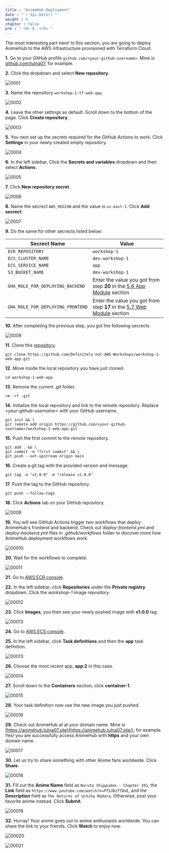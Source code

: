 ```yaml
---
title : "AnimeHub Deployment"
date : "`r Sys.Date()`"
weight : 6
chapter : false
pre : " <b> 6. </b> "
---
```


The most interesting part here! In this section, you are going to deploy AnimeHub to the AWS infrastructure provisoned with Terraform Cloud.

**1.** Go to your GitHub profile `github.com/<your-github-username>`. Mine is [github.com/tulna07](https://github.com/tulna07), for example.

**2.** Click the dropdown and select **New repository**.

![0001](/images/3/1/0001.svg?featherlight=false&width=100pc)

**3.** Name the repository `workshop-1-tf-web-app`.

![0002](/images/6/0002.svg?featherlight=false&width=100pc)

**4.** Leave the other settings as default. Scroll down to the bottom of the page. Click **Create repository**.

![0003](/images/3/1/0003.svg?featherlight=false&width=100pc)

**5.** You next set up the secrets required for the GitHub Actions to work. Click **Settings** in your newly created empty repository.

![0004](/images/6/0004.svg?featherlight=false&width=100pc)

**6.** In the left sidebar, Click the **Secrets and variables** dropdown and then select **Actions**.

![0005](/images/6/0005.svg?featherlight=false&width=100pc)

**7.** Click **New repository secret**.

![0006](/images/6/0006.svg?featherlight=false&width=100pc)

**8.** Name the secrect `AWS_REGION` and the value is `us-east-1`. Click **Add secrect**.

![0007](/images/6/0007.svg?featherlight=false&width=100pc)

**9.** Do the same for other secrects listed below:

|  Secrect Name |  Value |
|---|---|
| `ECR_REPOSITORY` |  `workshop-1` |
| `ECS_CLUSTER_NAME`  |  `dev-workshop-1` |
|  `ECS_SERVICE_NAME` | `app` |
|  `S3_BUCKET_NAME` | `dev-workshop-1` |
|  `GHA_ROLE_FOR_DEPLOYING_BACKEND` | Enter the value you got from step **20** in the [5.6 App Module](../5-terraform-live-repository/6-app-module) section  |
|  `GHA_ROLE_FOR_DEPLOYING_FRONTEND` | Enter the value you got from step **17** in the [5.7 Web Module](../5-terraform-live-repository/7-web-module) section |

**10.** After completing the previous step, you got the following secrects.

![0008](/images/6/0008.svg?featherlight=false&width=100pc)

**11.** Clone this [repository](https://github.com/Definitely-not-AWS-Workshops/workshop-1-web-app).

```git
git clone https://github.com/Definitely-not-AWS-Workshops/workshop-1-web-app.git
```
 
**12.** Move inside the local repository you have just cloned.

```git
cd workshop-1-web-app
```

**13.** Remove the current *.git* folder.

```git
rm -rf .git
```

**14.** Initialize the local repository and link to the remote repository. Replace *\<your-github-username\>* with your GitHub username.

```git
git init && \
git remote add origin https://github.com/<your-github-username>/workshop-1-web-app.git
```

**15.** Push the first commit to the remote repository.

```git
git add . && \
git commit -m "first commit" && \
git push --set-upstream origin main
```

**16.** Create a git tag with the provided version and message.

```git
git tag -a "v1.0.0" -m "release v1.0.0"
```

**17.** Push the tag to the GitHub repository.

```git
git push --follow-tags
```

**18.** Click **Actions** tab on your GitHub repository.

![0009](/images/6/0009.svg?featherlight=false&width=100pc)

**19.** You will see GitHub Actions trigger two workflows that deploy AnimeHub's frontend and backend. Check out *deploy-frontend.yml* and *deploy-backend.yml* files in *.github/workflows* folder to discover more how AnimeHub deployment workflows work.

![00010](/images/6/00010.svg?featherlight=false&width=100pc)

**20.** Wait for the workflows to complete.

![00011](/images/6/00011.svg?featherlight=false&width=100pc)

**21.** Go to [AWS ECR console](https://console.aws.amazon.com/ecr).

**22.** In the left sidebar, click **Repositories** under the **Private registry** dropdown. Click the *workshop-1* image repository.

![00012](/images/5/2/0009.svg?featherlight=false&width=100pc)

**23.** Click **Images**, you then see your newly pushed image with **v1.0.0** tag.

![00013](/images/6/00012.svg?featherlight=false&width=100pc)

**24.** Go to [AWS ECS console](https://console.aws.amazon.com/ecs).

**25.** In the left sidebar, click **Task definitions** and then the **app** task definition.

![00013](/images/6/00013.svg?featherlight=false&width=100pc)

**26.** Choose the most recent app, **app:2** in this case.

![00014](/images/6/00014.svg?featherlight=false&width=100pc)

**27.** Scroll down to the **Containers** section, click **container-1**.

![00015](/images/6/00015.svg?featherlight=false&width=100pc)

**28.** Your task definition now use the new image you just pushed.

![00016](/images/6/00016.svg?featherlight=false&width=100pc)


**29.** Check out AnimeHub at at your domain name. Mine is [https://animehub.tulna07.site](https://animehub.tulna07.site/), for example. Yes! you are successfully access AnimeHub with **https** and your own domain name.

![00017](/images/6/00017.svg?featherlight=false&width=100pc)

**30.** Let us try to share something with other Anime fans worldwide. Click **Share**.

![00018](/images/6/00018.svg?featherlight=false&width=100pc)

**31.** Fill out the **Anime Name** field as `Naruto Shippuden - Chapter 391`, the **Link** field as `https://www.youtube.com/watch?v=Pf5JDzTT8xE`, and the **Description** field as `The Returns of Uchiha Madara`. Otherwise, post your favorite anime instead. Click **Submit**.

![00019](/images/6/00019.svg?featherlight=false&width=100pc)

**32.** Hurray! Your anime goes out to anime enthusiasts worldwide. You can share the link to your friends. Click **Watch** to enjoy now.

![00020](/images/6/00020.svg?featherlight=false&width=100pc)

![00021](/images/6/00021.svg?featherlight=false&width=100pc)

